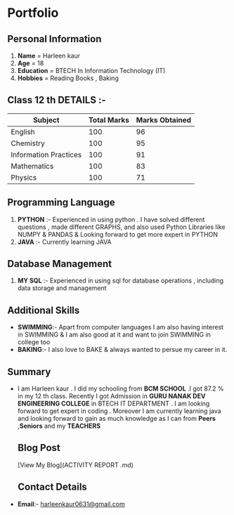 # Portfolio

## Personal Information 

1. **Name** = Harleen kaur
2. **Age** = 18
3. **Education** = BTECH In Information Technology (IT)
4. **Hobbies** = Reading Books , Baking

## Class 12 th DETAILS :-

|**Subject**|**Total Marks**|**Marks Obtained**|
| ----------- | ----------- | ----------- |
|English|100|96|
|Chemistry|100|95|
|Information Practices|100|91|
|Mathematics|100|83|
|Physics|100|71|

## Programming Language
1. **PYTHON** :-   Experienced in using python . I have solved different questions , made  different GRAPHS, and also used Python Libraries like NUMPY & PANDAS & Looking forward to get more expert in PYTHON
2.  **JAVA**  :-  Currently learning JAVA

## Database Management
1. **MY SQL** :- Experienced in using sql for database operations , including data storage and management

## Additional Skills

- **SWIMMING**:- Apart from computer languages I  am also having interest in SWIMMING & I am also good at it and want to join SWIMMING in college too
- **BAKING**:- I also love to BAKE & always wanted to persue my career in it.

## Summary

- I am Harleen kaur . I  did my schooling from **BCM SCHOOL** .I got 87.2 % in my 12 th class. Recently I got Admission in **GURU NANAK DEV ENGINEERING COLLEGE** in BTECH IT DEPARTMENT . I am looking forward to get expert in coding . Moreover I am currently learning java and looking forward to gain as much knowledge as I  can from **Peers** ,**Seniors** and my **TEACHERS**

  ## Blog Post

  [View My Blog](ACTIVITY REPORT .md)
  
  <h2>Contact Details</h2>
 
 - **Email**:- harleenkaur0631@gmail.com

   

 





